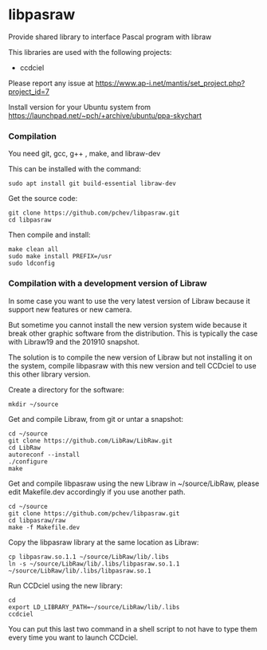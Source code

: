 # libpasraw
Provide shared library to interface Pascal program with libraw

This libraries are used with the following projects:
- ccdciel

Please report any issue at https://www.ap-i.net/mantis/set_project.php?project_id=7

Install version for your Ubuntu system from https://launchpad.net/~pch/+archive/ubuntu/ppa-skychart

### Compilation

You need git, gcc, g++ , make, and libraw-dev

This can be installed with the command:
```
sudo apt install git build-essential libraw-dev
```

Get the source code:
```
git clone https://github.com/pchev/libpasraw.git
cd libpasraw
```

Then compile and install:
```
make clean all
sudo make install PREFIX=/usr
sudo ldconfig
```
### Compilation with a development version of Libraw

In some case you want to use the very latest version of Libraw because it support new features or new camera. 

But sometime you cannot install the new version system wide because it break other graphic software from the distribution. This is typically the case with Libraw19 and the 201910 snapshot.

The solution is to compile the new version of Libraw but not installing it on the system, compile libpasraw with this new version and tell CCDciel to use this other library version. 

Create a directory for the software:
```
mkdir ~/source
```

Get and compile Libraw, from git or untar a snapshot:
```
cd ~/source
git clone https://github.com/LibRaw/LibRaw.git
cd LibRaw
autoreconf --install
./configure
make
```

Get and compile libpasraw using the new Libraw in ~/source/LibRaw, please edit Makefile.dev accordingly if you use another path.
```
cd ~/source
git clone https://github.com/pchev/libpasraw.git
cd libpasraw/raw
make -f Makefile.dev
```

Copy the libpasraw library at the same location as Libraw:
```
cp libpasraw.so.1.1 ~/source/LibRaw/lib/.libs
ln -s ~/source/LibRaw/lib/.libs/libpasraw.so.1.1 ~/source/LibRaw/lib/.libs/libpasraw.so.1
```

Run CCDciel using the new library:
```
cd
export LD_LIBRARY_PATH=~/source/LibRaw/lib/.libs
ccdciel
```
You can put this last two command in a shell script to not have to type them every time you want to launch CCDciel.
